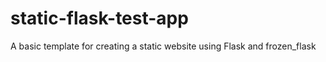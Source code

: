static-flask-test-app
=====================

A basic template for creating a static website using Flask and frozen_flask
